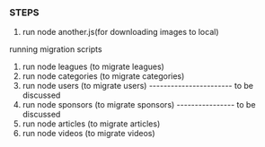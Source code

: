 ### STEPS

1. run node another.js(for downloading images to local)

running migration scripts

1. run node leagues (to migrate leagues)
2. run node categories (to migrate categories)
3. run node users (to migrate users) ----------------------- to be discussed
4. run node sponsors (to migrate sponsors) ---------------- to be discussed
5. run node articles (to migrate articles)
6. run node videos (to migrate videos)
